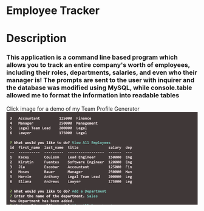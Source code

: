 # Employee Tracker

# Description
### This application is a command line based program which allows you to track an entire company's worth of employees, including their roles, departments, salaries, and even who their manager is! The prompts are sent to the user with inquirer and the database was modified using MySQL, while console.table allowed me to format the information into readable tables

Click image for a demo of my Team Profile Generator
<a href="https://watch.screencastify.com/v/ld5PfVsjleJcdkORhEwE"><img src="./assets/Capture.PNG"></img></a>


